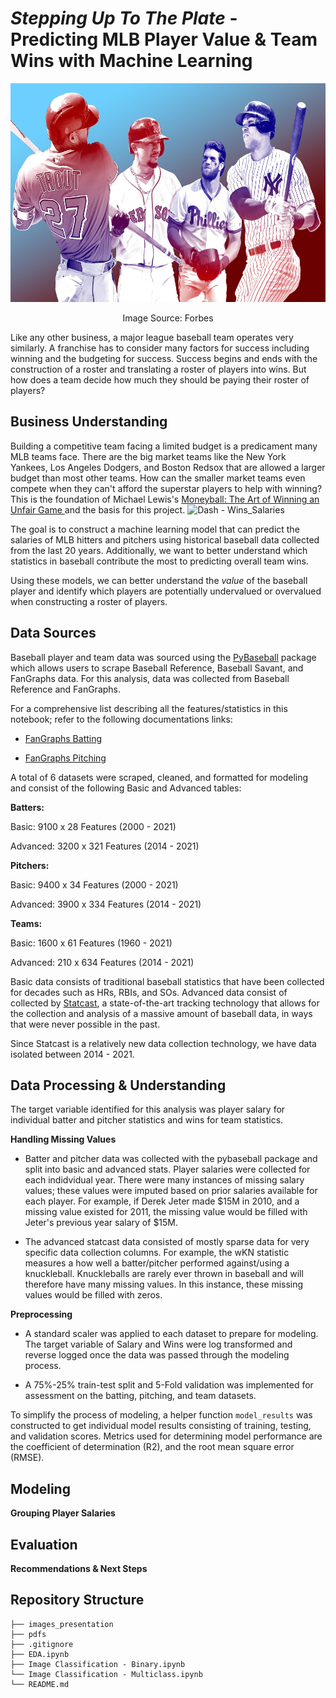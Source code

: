 # *Stepping Up To The Plate* - Predicting MLB Player Value & Team Wins with Machine Learning
<p align="center">
  <img 
  src = "https://github.com/eric8395/baseball-analytics/blob/main/images/stars.jpeg"  width="600" height="350" alt = "test"/>
<p align="center"> 
Image Source: Forbes
</p> 


Like any other business, a major league baseball team operates very similarly. A franchise has to consider many factors for success including winning and the budgeting for success. Success begins and ends with the construction of a roster and translating a roster of players into wins. But how does a team decide how much they should be paying their roster of players? 

## Business Understanding

Building a competitive team facing a limited budget is a predicament many MLB teams face. There are the big market teams like the New York Yankees, Los Angeles Dodgers, and Boston Redsox that are allowed a larger budget than most other teams. How can the smaller market teams even compete when they can't afford the superstar players to help with winning? This is the foundation of Michael Lewis's <a href="https://en.wikipedia.org/wiki/Moneyball"> Moneyball: The Art of Winning an Unfair Game </a> and the basis for this project. 
![Dash - Wins_Salaries](https://user-images.githubusercontent.com/86889081/185801237-28c22e95-c68d-4296-94a5-930b3282eb0f.png)

The goal is to construct a machine learning model that can predict the salaries of MLB hitters and pitchers using historical baseball data collected from the last 20 years. Additionally, we want to better understand which statistics in baseball contribute the most to predicting overall team wins. 

Using these models, we can better understand the *value* of the baseball player and identify which players are potentially undervalued or overvalued when constructing a roster of players. 

## Data Sources

Baseball player and team data was sourced using the <a href = "https://github.com/jldbc/pybaseball"> PyBaseball</a> package which allows users to scrape Baseball Reference, Baseball Savant, and FanGraphs data. For this analysis, data was collected from Baseball Reference and FanGraphs. 

For a comprehensive list describing all the features/statistics in this notebook; refer to the following documentations links:

- <a href = 'https://library.fangraphs.com/offense/offensive-statistics-list/'> FanGraphs Batting </a> 

- <a href = 'https://library.fangraphs.com/pitching/complete-list-pitching/'> FanGraphs Pitching </a> 

A total of 6 datasets were scraped, cleaned, and formatted for modeling and consist of the following Basic and Advanced tables:

**Batters:**

Basic: 9100 x 28 Features (2000 - 2021)

Advanced: 3200 x 321 Features (2014 - 2021)

**Pitchers:**

Basic: 9400 x 34 Features (2000 - 2021)

Advanced: 3900 x 334 Features (2014 - 2021)

**Teams:**

Basic: 1600 x 61 Features (1960 - 2021)

Advanced: 210 x 634 Features (2014 - 2021)

Basic data consists of traditional baseball statistics that have been collected for decades such as HRs, RBIs, and SOs. Advanced data consist of collected by <a href = "https://www.mlb.com/glossary/statcast"> Statcast</a>, a state-of-the-art tracking technology that allows for the collection and analysis of a massive amount of baseball data, in ways that were never possible in the past. 

Since Statcast is a relatively new data collection technology, we have data isolated between 2014 - 2021. 

## Data Processing & Understanding

The target variable identified for this analysis was player salary for individual batter and pitcher statistics and wins for team statistics. 

**Handling Missing Values**

- Batter and pitcher data was collected with the pybaseball package and split into basic and advanced stats. Player salaries were collected for each indidvidual year. There were many instances of missing salary values; these values were imputed based on prior salaries available for each player. For example, if Derek Jeter made $15M in 2010, and a missing value existed for 2011, the missing value would be filled with Jeter's previous year salary of $15M. 

- The advanced statcast data consisted of mostly sparse data for very specific data collection columns. For example, the wKN statistic measures a how well a batter/pitcher performed against/using a knuckleball. Knuckleballs are rarely ever thrown in baseball and will therefore have many missing values. In this instance, these missing values would be filled with zeros. 

**Preprocessing**

- A standard scaler was applied to each dataset to prepare for modeling. The target variable of Salary and Wins were log transformed and reverse logged once the data was passed through the modeling process. 

- A 75%-25% train-test split and 5-Fold validation was implemented for assessment on the batting, pitching, and team datasets. 

To simplify the process of modeling, a helper function `model_results` was constructed to get individual model results consisting of training, testing, and validation scores. Metrics used for determining model performance are the coefficient of determination (R2), and the root mean square error (RMSE). 

## Modeling


**Grouping Player Salaries**


## Evaluation


**Recommendations & Next Steps**


## Repository Structure

```
├── images_presentation
├── pdfs
├── .gitignore
├── EDA.ipynb
├── Image Classification - Binary.ipynb
└── Image Classification - Multiclass.ipynb
└── README.md
```
